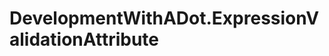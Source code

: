 DevelopmentWithADot.ExpressionValidationAttribute
=================================================
